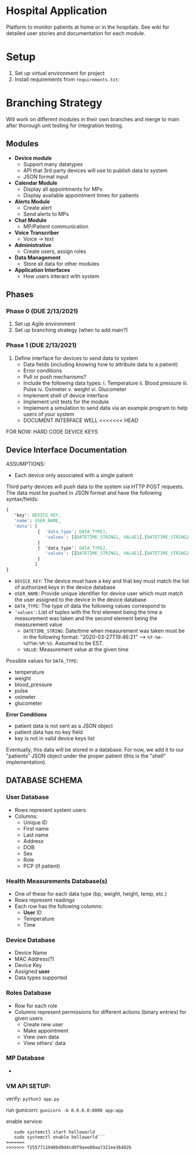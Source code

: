 # Hospital Application
Platform to monitor patients at home or in the hospitals. See wiki for detailed user stories and documentation for each module.

# Setup 
1. Set up virtual environment for project
2. Install requirements from `requirements.txt`:

# Branching Strategy
Will work on different modules in their own branches and merge to main after thorough unit testing for integration testing. 

## Modules
* **Device module**
    * Support many datatypes
    * API that 3rd party devices will use to publish data to system
    * JSON format input
* **Calendar Module**
    * Display all appointments for MPs
    * Display available appointment times for patients
* **Alerts Module**
    * Create alert
    * Send alerts to MPs
* **Chat Module**
    * MP/Patient communication
* **Voice Transcriber**
    * Voice -> text 
* **Administrative**
    * Create users, assign roles
* **Data Management**
    * Store all data for other modules
* **Application Interfaces**
    * How users interact with system

## Phases
### Phase 0 (DUE 2/13/2021)
1. Set up Agile environment
2. Set up branching strategy (when to add main?)
### Phase 1 (DUE 2/13/2021)
1. Define interface for devices to send data to system
    * Data fields (including knowing how to attribute data to a patient)
    * Error conditions
    * Pull or push mechanisms?
    * Include the following data types:
        i. Temperature
        ii. Blood pressure
        iii. Pulse
        iv. Oximeter
        v. weight
        vi. Glucometer 
    * Implement shell of device interface
    * Implement unit tests for the module
    * Implement a simulation to send data via an example program to help users of your system
    * DOCUMENT INTERFACE WELL
<<<<<<< HEAD
    
FOR NOW: HARD CODE DEVICE KEYS

## Device Interface Documentation
ASSUMPTIONS:
* Each device only associated with a single patient

Third party devices will push data to the system via HTTP POST requests. The data must be pushed in JSON format and have the following syntax/fields:

```css
{  
   'key': DEVICE_KEY,
   'name': USER_NAME,
   'data': [
            {  'data_type': DATA_TYPE1,
               'values': [[DATETIME_STRING1, VALUE1],[DATETIME_STRING2, VALUE2],....[DATETIME_STRINGN, VALUEN]]
            }
            {  'data_type': DATA_TYPE2,
               'values': [[DATETIME_STRING1, VALUE1],[DATETIME_STRING2, VALUE2],....[DATETIME_STRINGN, VALUEN]]
            }
           ]
}
```

* `DEVICE_KEY`: The device must have a key and that key must match the list of authorized keys in the device database
* `USER_NAME`: Provide unique identifier for device user which must match the user assigned to the device in the device database
* `DATA_TYPE`: The type of data the following values correspond to
* `'values'`: List of tuples with the first element being the time a measurement was taken and the second element being the measurement value
   * `DATETIME_STRING`: Date/time when measurement was taken must be in the following format: "2020-03-27T19:46:21" --> `%Y-%m-%dT%H:%M:%S`. Assumed to be EST.
   * `VALUE`: Measurement value at the given time


Possible values for `DATA_TYPE`:
* temperature
* weight
* blood_pressure
* pulse
* oximeter
* glucometer

**Error Conditions**
* patient data is not sent as a JSON object
* patient data has no key field
* key is not in valid device keys list

Eventually, this data will be stored in a database. For now, we add it to our "patients" JSON object under the proper patient (this is the "shell" implementation). 

## DATABASE SCHEMA
### **User** Database
* Rows represent system users
* Columns: 
   * Unique ID
   * First name
   * Last name
   * Address
   * DOB
   * Sex
   * Role
   * PCP (if patient) 
### Health Measurements Database(s)
* One of these for each data type (bp, weight, height, temp, etc.)
* Rows represent readings
* Each row has the following columns:
   * **User** ID
   * Temperature
   * Time
### Device Database
* Device Name
* MAC Address(?)
* Device Key
* Assigned **user**
* Data types supported
### Roles Database
* Row for each role
* Columns represent permissions for different actions (binary entries) for given users
   * Create new user
   * Make appointment
   * View own data
   * View others' data 
### MP Database
* 


### VM API SETUP:

verify: `python3 app.py`

run gunicorn: `gunicorn -b 0.0.0.0:8000 app:app`

enable service: 
```sudo systemctl daemon-reload
   sudo systemctl start helloworld
   sudo systemctl enable helloworld```
=======
>>>>>>> f2557711948bd9d4cd0f9aee80aa7321ee36402b

